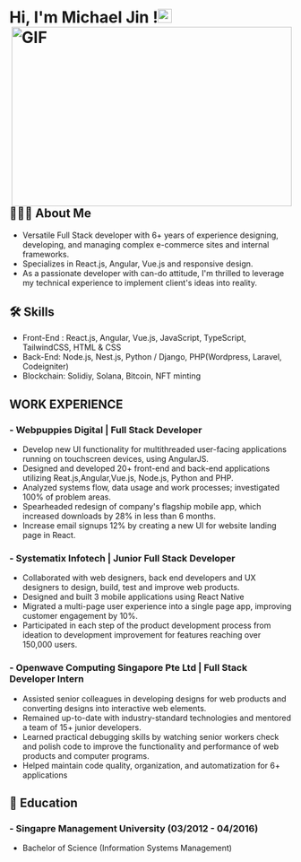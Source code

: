 
# Hi, I'm Michael Jin !<img src="https://media.giphy.com/media/hvRJCLFzcasrR4ia7z/giphy.gif" width="25px"> <img align="right" alt="GIF" src="https://github.com/abhisheknaiidu/abhisheknaiidu/blob/master/code.gif?raw=true" width="500" height="320" />


## 👨🏻‍💻 About Me
- Versatile Full Stack developer with 6+ years of experience designing, developing, and managing complex e-commerce sites and internal frameworks. 
- Specializes in React.js, Angular, Vue.js and responsive design.
- As a passionate developer with can-do attitude, I'm thrilled to leverage my technical experience to implement client's ideas into reality.


## 🛠 Skills
- Front-End : React.js, Angular, Vue.js, JavaScript, TypeScript, TailwindCSS, HTML & CSS
- Back-End: Node.js, Nest.js, Python / Django, PHP(Wordpress, Laravel, Codeigniter)
- Blockchain: Solidiy, Solana, Bitcoin, NFT minting

## WORK EXPERIENCE

### - Webpuppies Digital | Full Stack Developer
- Develop new UI functionality for multithreaded user-facing applications running on touchscreen devices, using AngularJS.
- Designed and developed 20+ front-end and back-end applications utilizing Reat.js,Angular,Vue.js, Node.js, Python and PHP.
- Analyzed systems flow, data usage and work processes; investigated 100% of problem areas.
- Spearheaded redesign of company's flagship mobile app, which increased downloads by 28% in less than 6 months.
- Increase email signups 12% by creating a new UI for website landing page in React.

### - Systematix Infotech | Junior Full Stack Developer
- Collaborated with web designers, back end developers and UX designers to design, build, test and improve web products.
- Designed and built 3 mobile applications using React Native
- Migrated a multi-page user experience into a single page app, improving customer engagement by 10%.
- Participated in each step of the product development process from ideation to development improvement for features reaching over 150,000 users.

### - Openwave Computing Singapore Pte Ltd | Full Stack Developer Intern
- Assisted senior colleagues in developing designs for web products and converting designs into interactive web elements.
- Remained up-to-date with industry-standard technologies and mentored a team of 15+ junior developers.
- Learned practical debugging skills by watching senior workers check and polish code to improve the functionality and performance of web products and computer programs.
- Helped maintain code quality, organization, and automatization for 6+ applications
## 📖 Education
### - Singapre Management University (03/2012 - 04/2016)
- Bachelor of Science (Information Systems Management)
